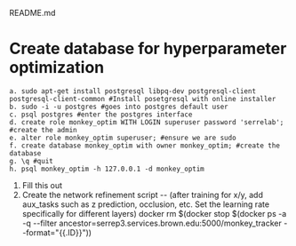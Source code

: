 README.md


# Create database for hyperparameter optimization
	a. sudo apt-get install postgresql libpq-dev postgresql-client postgresql-client-common #Install posetgresql with online installer
	b. sudo -i -u postgres #goes into postgres default user
	c. psql postgres #enter the postgres interface
	d. create role monkey_optim WITH LOGIN superuser password 'serrelab'; #create the admin
	e. alter role monkey_optim superuser; #ensure we are sudo
	f. create database monkey_optim with owner monkey_optim; #create the database
	g. \q #quit
	h. psql monkey_optim -h 127.0.0.1 -d monkey_optim


1. Fill this out
2. Create the network refinement script -- (after training for x/y, add aux_tasks such as z prediction, occlusion, etc. Set the learning rate specifically for different layers)
docker rm $(docker stop $(docker ps -a -q --filter ancestor=serrep3.services.brown.edu:5000/monkey_tracker --format="{{.ID}}"))